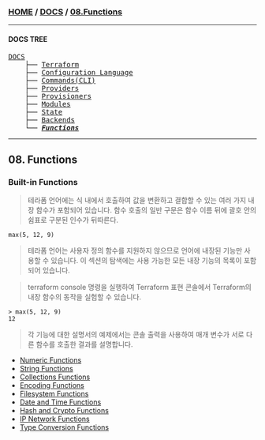 ### [HOME](https://github.com/MZCMSC/Terraform/blob/main/README.md) / [DOCS](https://github.com/MZCMSC/Terraform/blob/main/DOCS/README.md) / [08.Functions](https://github.com/MZCMSC/Terraform/blob/main/DOCS/08_Functions/README.md)

---

#### DOCS TREE

<pre>
<a href = "https://github.com/MZCMSC/Terraform/blob/main/DOCS/README.md">DOCS</a>
    ├── <a href = "https://github.com/MZCMSC/Terraform/blob/main/DOCS/00_Terraform/README.md">Terraform</a>
    ├── <a href = "https://github.com/MZCMSC/Terraform/blob/main/DOCS/01_Configuration_Language/README.md">Configuration Language</a>
    ├── <a href ="https://github.com/MZCMSC/Terraform/blob/main/DOCS/02_Commands(CLI)/README.md">Commands(CLI)</a>
    ├── <a href = "https://github.com/MZCMSC/Terraform/blob/main/DOCS/03_Providers/README.md">Providers</a>
    ├── <a href = "https://github.com/MZCMSC/Terraform/blob/main/DOCS/04_Provisioners/README.md">Provisioners</a>
    ├── <a href = "https://github.com/MZCMSC/Terraform/blob/main/DOCS/05_Modules/README.md">Modules</a>
    ├── <a href = "https://github.com/MZCMSC/Terraform/blob/main/DOCS/06_State/README.md">State</a>
    ├── <a href = "https://github.com/MZCMSC/Terraform/blob/main/DOCS/07_Backends/README.md">Backends</a>
    └── <a href = "https://github.com/MZCMSC/Terraform/blob/main/DOCS/08_Functions/README.md"><i><b>Functions</b></i></a>
</pre>

---

## 08. Functions

### Built-in Functions

> 테라폼 언어에는 식 내에서 호출하여 값을 변환하고 결합할 수 있는 여러 가지 내장 함수가 포함되어 있습니다. 함수 호출의 일반 구문은 함수 이름 뒤에 괄호 안의 쉼표로 구분된 인수가 뒤따른다.

```
max(5, 12, 9)
```

> 테라폼 언어는 사용자 정의 함수를 지원하지 않으므로 언어에 내장된 기능만 사용할 수 있습니다. 이 섹션의 탐색에는 사용 가능한 모든 내장 기능의 목록이 포함되어 있습니다.

> terraform console 명령을 실행하여 Terraform 표현 콘솔에서 Terraform의 내장 함수의 동작을 실험할 수 있습니다.

```
> max(5, 12, 9)
12
```

> 각 기능에 대한 설명서의 예제에서는 콘솔 출력을 사용하여 매개 변수가 서로 다른 함수를 호출한 결과를 설명합니다.

- [Numeric Functions](https://github.com/MZCMSC/Terraform/blob/main/DOCS/08_Functions/01_Numeric_Functions/README.md)
- [String Functions](https://github.com/MZCMSC/Terraform/blob/main/DOCS/08_Functions/02_String_Functions/README.md)
- [Collections Functions](https://github.com/MZCMSC/Terraform/blob/main/DOCS/08_Functions/03_Collection_Functions/README.md)
- [Encoding Functions](https://github.com/MZCMSC/Terraform/blob/main/DOCS/08_Functions/04_Encoding_Functions/README.md)
- [Filesystem Functions](https://github.com/MZCMSC/Terraform/blob/main/DOCS/08_Functions/05_Filesystem_Functions/README.md)
- [Date and Time Functions](https://github.com/MZCMSC/Terraform/blob/main/DOCS/08_Functions/06_Date_and_Time_Functions/README.md)
- [Hash and Crypto Functions](https://github.com/MZCMSC/Terraform/blob/main/DOCS/08_Functions/07_Hash_and_Crypto_Functions/README.md)
- [IP Network Functions](https://github.com/MZCMSC/Terraform/blob/main/DOCS/08_Functions/08_IP_Network_Functions/README.md)
- [Type Conversion Functions](https://github.com/MZCMSC/Terraform/blob/main/DOCS/08_Functions/09_Type_Conversion_Functions/README.md)
